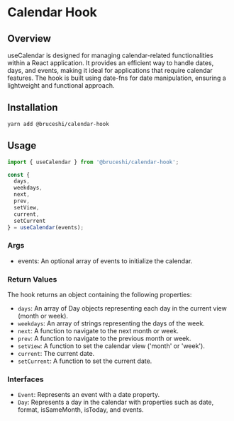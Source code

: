 # Calendar Hook

## Overview

useCalendar is designed for managing calendar-related functionalities within a React application. It provides an efficient way to handle dates, days, and events, making it ideal for applications that require calendar features. The hook is built using date-fns for date manipulation, ensuring a lightweight and functional approach.

## Installation

`yarn add @bruceshi/calendar-hook`

## Usage


```typescript
import { useCalendar } from '@bruceshi/calendar-hook';

const {
  days,
  weekdays,
  next,
  prev,
  setView,
  current,
  setCurrent
} = useCalendar(events);

```
### Args

* events: An optional array of events to initialize the calendar.

### Return Values

The hook returns an object containing the following properties:

* `days`: An array of Day objects representing each day in the current view (month or week).
* `weekdays`: An array of strings representing the days of the week.
* `next`: A function to navigate to the next month or week.
* `prev`: A function to navigate to the previous month or week.
* `setView`: A function to set the calendar view ('month' or 'week').
* `current`: The current date.
* `setCurrent`: A function to set the current date.

### Interfaces
* `Event`: Represents an event with a date property.
* `Day`: Represents a day in the calendar with properties such as date, format, isSameMonth, isToday, and events.